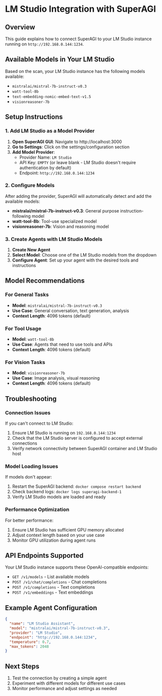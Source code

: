 # LM Studio Integration with SuperAGI

## Overview
This guide explains how to connect SuperAGI to your LM Studio instance running on `http://192.168.0.144:1234`.

## Available Models in Your LM Studio
Based on the scan, your LM Studio instance has the following models available:
- `mistralai/mistral-7b-instruct-v0.3`
- `watt-tool-8b`
- `text-embedding-nomic-embed-text-v1.5`
- `visionreasoner-7b`

## Setup Instructions

### 1. Add LM Studio as a Model Provider

1. **Open SuperAGI GUI**: Navigate to http://localhost:3000
2. **Go to Settings**: Click on the settings/configuration section
3. **Add Model Provider**: 
   - Provider Name: `LM Studio`
   - API Key: `EMPTY` (or leave blank - LM Studio doesn't require authentication by default)
   - Endpoint: `http://192.168.0.144:1234`

### 2. Configure Models

After adding the provider, SuperAGI will automatically detect and add the available models:
- **mistralai/mistral-7b-instruct-v0.3**: General purpose instruction-following model
- **watt-tool-8b**: Tool-use specialized model
- **visionreasoner-7b**: Vision and reasoning model

### 3. Create Agents with LM Studio Models

1. **Create New Agent**
2. **Select Model**: Choose one of the LM Studio models from the dropdown
3. **Configure Agent**: Set up your agent with the desired tools and instructions

## Model Recommendations

### For General Tasks
- **Model**: `mistralai/mistral-7b-instruct-v0.3`
- **Use Case**: General conversation, text generation, analysis
- **Context Length**: 4096 tokens (default)

### For Tool Usage
- **Model**: `watt-tool-8b`
- **Use Case**: Agents that need to use tools and APIs
- **Context Length**: 4096 tokens (default)

### For Vision Tasks
- **Model**: `visionreasoner-7b`
- **Use Case**: Image analysis, visual reasoning
- **Context Length**: 4096 tokens (default)

## Troubleshooting

### Connection Issues
If you can't connect to LM Studio:
1. Ensure LM Studio is running on `192.168.0.144:1234`
2. Check that the LM Studio server is configured to accept external connections
3. Verify network connectivity between SuperAGI container and LM Studio host

### Model Loading Issues
If models don't appear:
1. Restart the SuperAGI backend: `docker compose restart backend`
2. Check backend logs: `docker logs superagi-backend-1`
3. Verify LM Studio models are loaded and ready

### Performance Optimization
For better performance:
1. Ensure LM Studio has sufficient GPU memory allocated
2. Adjust context length based on your use case
3. Monitor GPU utilization during agent runs

## API Endpoints Supported
Your LM Studio instance supports these OpenAI-compatible endpoints:
- `GET /v1/models` - List available models
- `POST /v1/chat/completions` - Chat completions
- `POST /v1/completions` - Text completions  
- `POST /v1/embeddings` - Text embeddings

## Example Agent Configuration

```json
{
  "name": "LM Studio Assistant",
  "model": "mistralai/mistral-7b-instruct-v0.3",
  "provider": "LM Studio",
  "endpoint": "http://192.168.0.144:1234",
  "temperature": 0.7,
  "max_tokens": 2048
}
```

## Next Steps
1. Test the connection by creating a simple agent
2. Experiment with different models for different use cases
3. Monitor performance and adjust settings as needed
